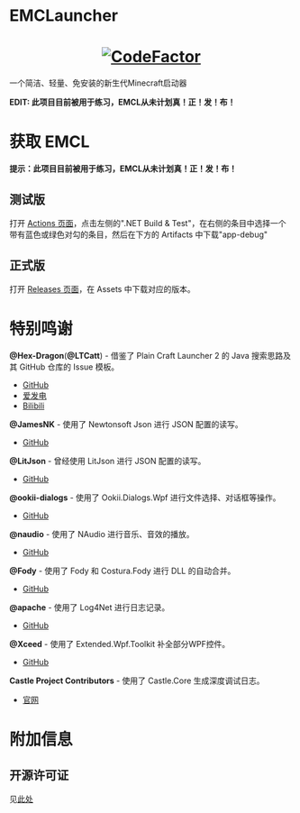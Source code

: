 # EMCLauncher
<h1 align = "center"><a href="https://www.codefactor.io/repository/github/saltwood/emclauncher"><img src="https://www.codefactor.io/repository/github/saltwood/emclauncher/badge" alt="CodeFactor" /></a></h1>

一个简洁、轻量、免安装的新生代Minecraft启动器

**EDIT: 此项目目前被用于练习，EMCL从未计划真！正！发！布！**

# 获取 EMCL
**提示：此项目目前被用于练习，EMCL从未计划真！正！发！布！**

## 测试版
打开 [Actions 页面](https://github.com/SALTWOOD/EMCLauncher/actions)，点击左侧的".NET Build & Test"，在右侧的条目中选择一个带有蓝色或绿色对勾的条目，然后在下方的 Artifacts 中下载"app-debug"

## 正式版
打开 [Releases 页面](https://github.com/SALTWOOD/EMCLauncher/releases)，在 Assets 中下载对应的版本。

# 特别鸣谢

**@Hex-Dragon**(**@LTCatt**) - 借鉴了 Plain Craft Launcher 2 的 Java 搜索思路及其 GitHub 仓库的 Issue 模板。
- [GitHub](https://github.com/Hex-Dragon/PCL2)
- [爱发电](https://afdian.net/a/LTCat)
- [Bilibili](https://space.bilibili.com/11343203)

**@JamesNK** - 使用了 Newtonsoft Json 进行 JSON 配置的读写。
- [GitHub](https://github.com/JamesNK/Newtonsoft.Json)

**@LitJson** - 曾经使用 LitJson 进行 JSON 配置的读写。
- [GitHub](https://github.com/LitJson/litjson)

**@ookii-dialogs** - 使用了 Ookii.Dialogs.Wpf 进行文件选择、对话框等操作。
- [GitHub](https://github.com/ookii-dialogs/ookii-dialogs-wpf)

**@naudio** - 使用了 NAudio 进行音乐、音效的播放。
- [GitHub](https://github.com/naudio/NAudio)

**@Fody** - 使用了 Fody 和 Costura.Fody 进行 DLL 的自动合并。
- [GitHub](https://github.com/Fody)

**@apache** - 使用了 Log4Net 进行日志记录。
- [GitHub](https://github.com/apache/logging-log4net)

**@Xceed** - 使用了 Extended.Wpf.Toolkit 补全部分WPF控件。
- [GitHub](https://github.com/xceedsoftware/wpftoolkit)

**Castle Project Contributors** - 使用了 Castle.Core 生成深度调试日志。
- [官网](http://www.castleproject.org/about/mission/)


# 附加信息
## 开源许可证

见[此处](https://github.com/SALTWOOD/EMCLauncher/blob/main/开源许可证.txt)
